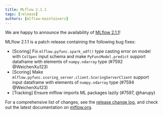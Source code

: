 ```yaml
---
title: MLflow 2.1.1
tags: [release]
authors: [mlflow-maintainers]
---
```


We are happy to announce the availability of [MLflow 2.1.1](https://github.com/mlflow/mlflow/releases/tag/v2.1.1)!

MLflow 2.1.1 is a patch release containing the following bug fixes:

- [Scoring] Fix `mlflow.pyfunc.spark_udf()` type casting error on model with `ColSpec` input schema
  and make `PyFuncModel.predict` support dataframe with elements of `numpy.ndarray` type (#7592 @WeichenXu123)
- [Scoring] Make `mlflow.pyfunc.scoring_server.client.ScoringServerClient` support input dataframe with elements
  of `numpy.ndarray` type (#7594 @WeichenXu123)
- [Tracking] Ensure mlflow imports ML packages lazily (#7597, @harupy)

For a comprehensive list of changes, see the [release change log](https://github.com/mlflow/mlflow/releases/tag/v2.1.1), and check out the latest documentation on [mlflow.org](http://mlflow.org/).
